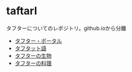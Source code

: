 # taftarl
タフターについてのレポジトリ。github.ioから分離
- [タフター・ポータル](http://schwert398.github.io/taftarl/taftarl_portal)
- [タフタット語](http://schwert398.github.io/taftarl/taftarl_lang)
- [タフターの生物](http://schwert398.github.io/taftarl/taftarl_lang)
- [タフターの料理](http://schwert398.github.io/taftarl/taftarl_food)
